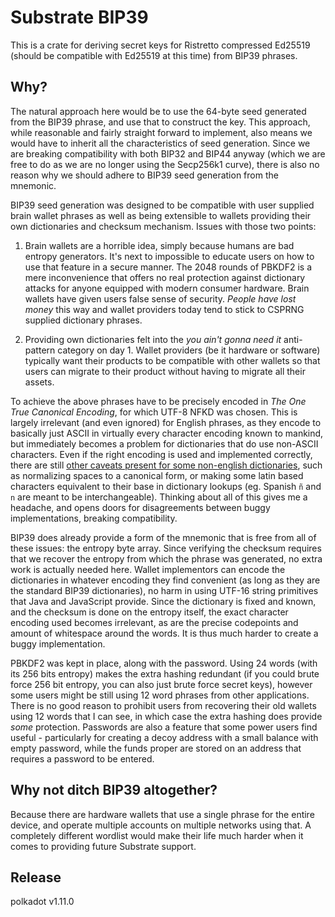 # Substrate BIP39

This is a crate for deriving secret keys for Ristretto compressed Ed25519 (should be compatible with Ed25519 at this
time) from BIP39 phrases.

## Why?

The natural approach here would be to use the 64-byte seed generated from the BIP39 phrase, and use that to construct
the key. This approach, while reasonable and fairly straight forward to implement, also means we would have to inherit
all the characteristics of seed generation. Since we are breaking compatibility with both BIP32 and BIP44 anyway (which
we are free to do as we are no longer using the Secp256k1 curve), there is also no reason why we should adhere to BIP39
seed generation from the mnemonic.

BIP39 seed generation was designed to be compatible with user supplied brain wallet phrases as well as being extensible
to wallets providing their own dictionaries and checksum mechanism. Issues with those two points:

1. Brain wallets are a horrible idea, simply because humans are bad entropy generators. It's next to impossible to
   educate users on how to use that feature in a secure manner. The 2048 rounds of PBKDF2 is a mere inconvenience that
   offers no real protection against dictionary attacks for anyone equipped with modern consumer hardware. Brain wallets
   have given users false sense of security. _People have lost money_ this way and wallet providers today tend to stick
   to CSPRNG supplied dictionary phrases.

2. Providing own dictionaries felt into the _you ain't gonna need it_ anti-pattern category on day 1. Wallet providers
   (be it hardware or software) typically want their products to be compatible with other wallets so that users can
   migrate to their product without having to migrate all their assets.

To achieve the above phrases have to be precisely encoded in _The One True Canonical Encoding_, for which UTF-8 NFKD was
chosen. This is largely irrelevant (and even ignored) for English phrases, as they encode to basically just ASCII in
virtually every character encoding known to mankind, but immediately becomes a problem for dictionaries that do use
non-ASCII characters. Even if the right encoding is used and implemented correctly, there are still [other caveats
present for some non-english dictionaries](https://github.com/bitcoin/bips/blob/master/bip-0039/bip-0039-wordlists.md),
such as normalizing spaces to a canonical form, or making some latin based characters equivalent to their base in
dictionary lookups (eg. Spanish `ñ` and `n` are meant to be interchangeable). Thinking about all of this gives me a
headache, and opens doors for disagreements between buggy implementations, breaking compatibility.

BIP39 does already provide a form of the mnemonic that is free from all of these issues: the entropy byte array. Since
verifying the checksum requires that we recover the entropy from which the phrase was generated, no extra work is
actually needed here. Wallet implementors can encode the dictionaries in whatever encoding they find convenient (as
long as they are the standard BIP39 dictionaries), no harm in using UTF-16 string primitives that Java and JavaScript
provide. Since the dictionary is fixed and known, and the checksum is done on the entropy itself, the exact character
encoding used becomes irrelevant, as are the precise codepoints and amount of whitespace around the words. It is thus
much harder to create a buggy implementation.

PBKDF2 was kept in place, along with the password. Using 24 words (with its 256 bits entropy) makes the extra hashing
redundant (if you could brute force 256 bit entropy, you can also just brute force secret keys), however some users
might be still using 12 word phrases from other applications. There is no good reason to prohibit users from recovering
their old wallets using 12 words that I can see, in which case the extra hashing does provide _some_ protection.
Passwords are also a feature that some power users find useful - particularly for creating a decoy address with a small
balance with empty password, while the funds proper are stored on an address that requires a password to be entered.

## Why not ditch BIP39 altogether?

Because there are hardware wallets that use a single phrase for the entire device, and operate multiple accounts on
multiple networks using that. A completely different wordlist would make their life much harder when it comes to
providing future Substrate support.


## Release

polkadot v1.11.0

